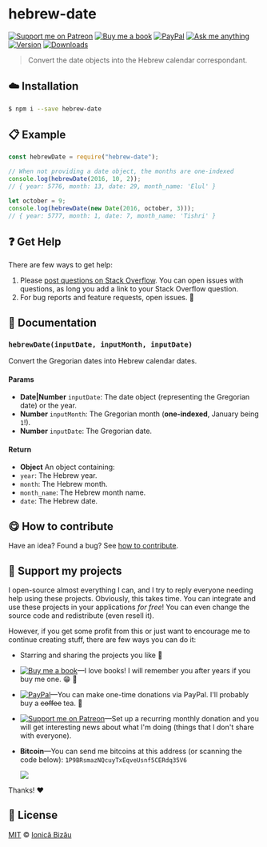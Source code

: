 <!-- Please do not edit this file. Edit the `blah` field in the `package.json` instead. If in doubt, open an issue. -->


# hebrew-date

 [![Support me on Patreon][badge_patreon]][patreon] [![Buy me a book][badge_amazon]][amazon] [![PayPal][badge_paypal_donate]][paypal-donations] [![Ask me anything](https://img.shields.io/badge/ask%20me-anything-1abc9c.svg)](https://github.com/IonicaBizau/ama) [![Version](https://img.shields.io/npm/v/hebrew-date.svg)](https://www.npmjs.com/package/hebrew-date) [![Downloads](https://img.shields.io/npm/dt/hebrew-date.svg)](https://www.npmjs.com/package/hebrew-date)

> Convert the date objects into the Hebrew calendar correspondant.

## :cloud: Installation

```sh
$ npm i --save hebrew-date
```


## :clipboard: Example



```js
const hebrewDate = require("hebrew-date");

// When not providing a date object, the months are one-indexed
console.log(hebrewDate(2016, 10, 2));
// { year: 5776, month: 13, date: 29, month_name: 'Elul' }

let october = 9;
console.log(hebrewDate(new Date(2016, october, 3)));
// { year: 5777, month: 1, date: 7, month_name: 'Tishri' }
```

## :question: Get Help

There are few ways to get help:

 1. Please [post questions on Stack Overflow](https://stackoverflow.com/questions/ask). You can open issues with questions, as long you add a link to your Stack Overflow question.
 2. For bug reports and feature requests, open issues. :bug:


## :memo: Documentation


### `hebrewDate(inputDate, inputMonth, inputDate)`
Convert the Gregorian dates  into Hebrew calendar dates.

#### Params

- **Date|Number** `inputDate`: The date object (representing the Gregorian date) or the year.
- **Number** `inputMonth`: The Gregorian month (**one-indexed**, January being `1`!).
- **Number** `inputDate`: The Gregorian date.

#### Return
- **Object** An object containing:
 - `year`: The Hebrew year.
 - `month`: The Hebrew month.
 - `month_name`: The Hebrew month name.
 - `date`: The Hebrew date.



## :yum: How to contribute
Have an idea? Found a bug? See [how to contribute][contributing].


## :sparkling_heart: Support my projects

I open-source almost everything I can, and I try to reply everyone needing help using these projects. Obviously,
this takes time. You can integrate and use these projects in your applications *for free*! You can even change the source code and redistribute (even resell it).

However, if you get some profit from this or just want to encourage me to continue creating stuff, there are few ways you can do it:

 - Starring and sharing the projects you like :rocket:
 - [![Buy me a book][badge_amazon]][amazon]—I love books! I will remember you after years if you buy me one. :grin: :book:
 - [![PayPal][badge_paypal]][paypal-donations]—You can make one-time donations via PayPal. I'll probably buy a ~~coffee~~ tea. :tea:
 - [![Support me on Patreon][badge_patreon]][patreon]—Set up a recurring monthly donation and you will get interesting news about what I'm doing (things that I don't share with everyone).
 - **Bitcoin**—You can send me bitcoins at this address (or scanning the code below): `1P9BRsmazNQcuyTxEqveUsnf5CERdq35V6`

    ![](https://i.imgur.com/z6OQI95.png)

Thanks! :heart:



## :scroll: License

[MIT][license] © [Ionică Bizău][website]

[badge_patreon]: http://ionicabizau.github.io/badges/patreon.svg
[badge_amazon]: http://ionicabizau.github.io/badges/amazon.svg
[badge_paypal]: http://ionicabizau.github.io/badges/paypal.svg
[badge_paypal_donate]: http://ionicabizau.github.io/badges/paypal_donate.svg
[patreon]: https://www.patreon.com/ionicabizau
[amazon]: http://amzn.eu/hRo9sIZ
[paypal-donations]: https://www.paypal.com/cgi-bin/webscr?cmd=_s-xclick&hosted_button_id=RVXDDLKKLQRJW
[donate-now]: http://i.imgur.com/6cMbHOC.png

[license]: http://showalicense.com/?fullname=Ionic%C4%83%20Biz%C4%83u%20%3Cbizauionica%40gmail.com%3E%20(https%3A%2F%2Fionicabizau.net)&year=2016#license-mit
[website]: https://ionicabizau.net
[contributing]: /CONTRIBUTING.md
[docs]: /DOCUMENTATION.md
